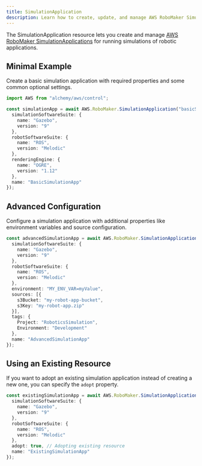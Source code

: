 ```yaml
---
title: SimulationApplication
description: Learn how to create, update, and manage AWS RoboMaker SimulationApplications using Alchemy Cloud Control.
---
```



The SimulationApplication resource lets you create and manage [AWS RoboMaker SimulationApplications](https://docs.aws.amazon.com/robomaker/latest/userguide/) for running simulations of robotic applications.

## Minimal Example

Create a basic simulation application with required properties and some common optional settings.

```ts
import AWS from "alchemy/aws/control";

const simulationApp = await AWS.RoboMaker.SimulationApplication("basicSimulationApp", {
  simulationSoftwareSuite: {
    name: "Gazebo",
    version: "9"
  },
  robotSoftwareSuite: {
    name: "ROS",
    version: "Melodic"
  },
  renderingEngine: {
    name: "OGRE",
    version: "1.12"
  },
  name: "BasicSimulationApp"
});
```

## Advanced Configuration

Configure a simulation application with additional properties like environment variables and source configuration.

```ts
const advancedSimulationApp = await AWS.RoboMaker.SimulationApplication("advancedSimulationApp", {
  simulationSoftwareSuite: {
    name: "Gazebo",
    version: "9"
  },
  robotSoftwareSuite: {
    name: "ROS",
    version: "Melodic"
  },
  environment: "MY_ENV_VAR=myValue",
  sources: [{
    s3Bucket: "my-robot-app-bucket",
    s3Key: "my-robot-app.zip"
  }],
  tags: {
    Project: "RoboticsSimulation",
    Environment: "Development"
  },
  name: "AdvancedSimulationApp"
});
```

## Using an Existing Resource

If you want to adopt an existing simulation application instead of creating a new one, you can specify the `adopt` property.

```ts
const existingSimulationApp = await AWS.RoboMaker.SimulationApplication("existingSimulationApp", {
  simulationSoftwareSuite: {
    name: "Gazebo",
    version: "9"
  },
  robotSoftwareSuite: {
    name: "ROS",
    version: "Melodic"
  },
  adopt: true, // Adopting existing resource
  name: "ExistingSimulationApp"
});
```
